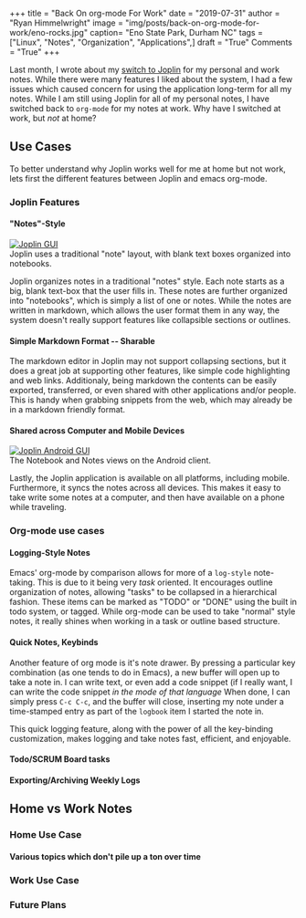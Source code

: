 +++
title  = "Back On org-mode For Work"
date   = "2019-07-31"
author = "Ryan Himmelwright"
image  = "img/posts/back-on-org-mode-for-work/eno-rocks.jpg"
caption= "Eno State Park, Durham NC"
tags   = ["Linux", "Notes", "Organization", "Applications",]
draft  = "True"
Comments = "True"
+++

Last month, I wrote about my [switch to Joplin](post/switched-to-joplin-notes/)
for my personal and work notes. While there were many features I liked about
the system, I had a few issues which caused concern for using the application
long-term for all my notes. While I am still using Joplin for all of my
personal notes, I have switched back to `org-mode` for my notes at work. Why
have I switched at work, but *not* at home?

<!--more-->

## Use Cases
To better understand why Joplin works well for me at home but not work, lets
first the different features between Joplin and emacs org-mode.

### Joplin Features
#### "Notes"-Style
<a href="/img/posts/back-on-org-mode-for-work/joplin-gui.png">
<img alt="Joplin GUI" src="/img/posts/back-on-org-mode-for-work/joplin-gui.png" style="max-width: 100%;"/></a>
<div class="caption">Joplin uses a traditional "note" layout, with blank text
boxes organized into notebooks.</div>

Joplin organizes notes in a traditional "notes" style. Each note starts as a
big, blank text-box that the user fills in. These notes are further organized
into "notebooks", which is simply a list of one or notes. While the notes are written
in markdown, which allows the user format them in any way, the system doesn't
really support features like collapsible sections or outlines.

#### Simple Markdown Format -- Sharable
The markdown editor in Joplin may not support collapsing sections, but it does
a great job at supporting other features, like simple code highlighting and web
links. Additionaly, being markdown the contents can be easily exported,
transferred, or even shared with other applications and/or people. This is
handy when grabbing snippets from the web, which may already be in a markdown
friendly format.

#### Shared across Computer and Mobile Devices
<a href="/img/posts/back-on-org-mode-for-work/joplin-android.png">
<img alt="Joplin Android GUI" src="/img/posts/back-on-org-mode-for-work/joplin-android.png" style="max-width: 100%;"/></a>
<div class="caption">The Notebook and Notes views on the Android client.</div>

Lastly, the Joplin application is available on all platforms, including mobile.
Furthermore, it syncs the notes across all devices. This makes it easy to take
write some notes at a computer, and then have available on a phone while
traveling.

### Org-mode use cases
#### Logging-Style Notes
Emacs' org-mode by comparison allows for more of a `log-style` note-taking.
This is due to it being very *task* oriented. It encourages outline
organization of notes, allowing "tasks" to be collapsed in a hierarchical
fashion. These items can be marked as "TODO" or "DONE" using the built in todo
system, or tagged. While org-mode can be used to take "normal" style notes, it
really shines when working in a task or outline based structure.

#### Quick Notes, Keybinds
Another feature of org mode is it's note drawer. By pressing a particular key
combination (as one tends to do in Emacs), a new buffer will open up to take a
note in. I can write text, or even add a code snippet (if I really want, I can
write the code snippet *in the mode of that language* When done, I can simply
press `C-c C-c`, and the buffer will close, inserting my note under a
time-stamped entry as part of the `logbook` item I started the note in.

This quick logging feature, along with the power of all the key-binding
customization, makes logging and take notes fast, efficient, and enjoyable.

#### Todo/SCRUM Board tasks


#### Exporting/Archiving Weekly Logs


## Home vs Work Notes
### Home Use Case
#### Various topics which don't pile up a ton over time


### Work Use Case



### Future Plans
